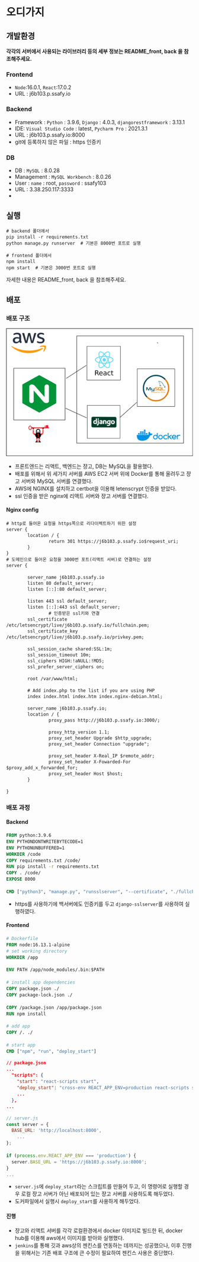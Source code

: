 # 오디가지



## 개발환경

**각각의 서버에서 사용되는 라이브러리 등의 세부 정보는 README_front, back 을 참조해주세요.**

### Frontend

- `Node`:16.0.1, `React`:17.0.2
- URL : j6b103.p.ssafy.io

### Backend

- Framework : `Python` : 3.9.6, `Django` : 4.0.3, `djangorestframework` : 3.13.1
- IDE: `Visual Studio Code` : latest, `Pycharm Pro` : 2021.3.1
- URL : j6b103.p.ssafy.io:8000
- git에 등록하지 않은 파일 : https 인증키 

### DB

- DB : `MySQL` : 8.0.28
- Management : `MySQL Workbench` : 8.0.26
- User : `name` : root, `password` : ssafy103
- URL : 3.38.250.117:3333
- 

## 실행

```shell
# backend 폴더에서
pip install -r requirements.txt
python manage.py runserver	# 기본은 8000번 포트로 실행

# frontend 폴더에서
npm install
npm start  # 기본은 3000번 포트로 실행
```

자세한 내용은 README_front, back 을 참조해주세요.


## 배포
### 배포 구조

![image-20220406160524871](README.assets/image-20220406160524871.png)

- 프론트엔드는 리액트, 백엔드는 쟝고, DB는 MySQL을 활용했다.
- 배포를 위해서 위 세가지 서버를 AWS EC2 서버 위에 Docker를 통해 올려두고 쟝고 서버와 MySQL 서버를 연결했다.
- AWS에 NGINX를 설치하고 certbot을 이용해 letenscrypt 인증을 받았다.
- ssl 인증을 받은 nginx에 리액트 서버와 쟝고 서버를 연결했다.

#### Nginx config

```nginx
# http로 들어온 요청을 https쪽으로 리다이렉트하기 위한 설정
server {
        location / {
                return 301 https://j6b103.p.ssafy.io$request_uri;
        }
}
# 도메인으로 들어온 요청을 3000번 포트(리액트 서버)로 연결하는 설정
server {

        server_name j6b103.p.ssafy.io
        listen 80 default_server;
        listen [::]:80 default_server;

        listen 443 ssl default_server;
        listen [::]:443 ssl default_server;
				# 인증받은 ssl키와 연결
        ssl_certificate /etc/letsencrypt/live/j6b103.p.ssafy.io/fullchain.pem;
        ssl_certificate_key /etc/letsencrypt/live/j6b103.p.ssafy.io/privkey.pem;

        ssl_session_cache shared:SSL:1m;
        ssl_session_timeout 10m;
        ssl_ciphers HIGH:!aNULL:!MD5;
        ssl_prefer_server_ciphers on;

        root /var/www/html;

        # Add index.php to the list if you are using PHP
        index index.html index.htm index.nginx-debian.html;

        server_name j6b103.p.ssafy.io;
        location / {
                proxy_pass http://j6b103.p.ssafy.io:3000/;

                proxy_http_version 1.1;
                proxy_set_header Upgrade $http_upgrade;
                proxy_set_header Connection "upgrade";

                proxy_set_header X-Real_IP $remote_addr;
                proxy_set_header X-Fowarded-For $proxy_add_x_forwarded_for;
                proxy_set_header Host $host;
        }
   
}
```



### 배포 과정

#### Backend

```dockerfile
FROM python:3.9.6
ENV PYTHONDONTWRITEBYTECODE=1
ENV PYTHONUNBUFFERED=1
WORKDIR /code
COPY requirements.txt /code/
RUN pip install -r requirements.txt
COPY . /code/
EXPOSE 8000

CMD ["python3", "manage.py", "runsslserver", "--certificate", "./fullchain.pem", "--key", "./privkey.pem", "0.0.0.0:8000"]
```

- https를 사용하기에 백서버에도 인증키를 두고 `django-sslserver`를 사용하여 실행하였다.

#### Frontend

```dockerfile
# Dockerfile 
FROM node:16.13.1-alpine
# set working directory
WORKDIR /app

ENV PATH /app/node_modules/.bin:$PATH

# install app dependencies
COPY package.json ./
COPY package-lock.json ./

COPY /package.json /app/package.json
RUN npm install

# add app
COPY /. ./

# start app
CMD ["npm", "run", "deploy_start"]
```

```json
// package.json
...
  "scripts": {
    "start": "react-scripts start",
    "deploy_start": "cross-env REACT_APP_ENV=production react-scripts start",
    ...
  },
...
```

```js
// server.js
const server = {
  BASE_URL: 'http://localhost:8000',
	...
};

if (process.env.REACT_APP_ENV === 'production') {
  server.BASE_URL = 'https://j6b103.p.ssafy.io:8000';
}
...
```

- `server.js`에 `deploy_start`라는 스크립트를 만들어 두고, 이 명령어로 실행할 경우 로컬 쟝고 서버가 아닌 배포되어 있는 쟝고 서버를 사용하도록 해두었다.
- 도커파일에서 실행시 `deploy_start`를 사용하게 해두었다.



#### 진행

- 쟝고와 리액트 서버를 각각 로컬환경에서 docker 이미지로 빌드한 뒤, docker hub를 이용해 aws에서 이미지를 받아와 실행했다.
- `jenkins`를 통해 깃과 aws상의 젠킨스를 연동하는 데까지는 성공했으나, 이후 진행을 위해서는 기존 배포 구조에 큰 수정이 필요하여 젠킨스 사용은 중단했다. 



